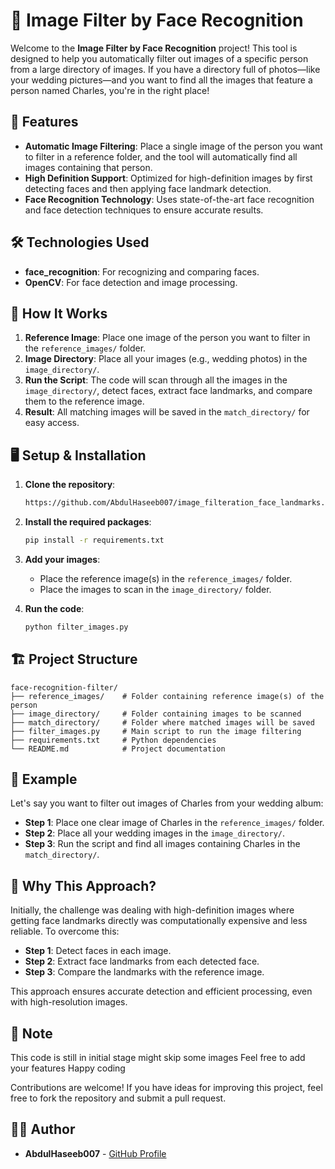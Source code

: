 # 📸 Image Filter by Face Recognition

Welcome to the **Image Filter by Face Recognition** project! This tool is designed to help you automatically filter out images of a specific person from a large directory of images. If you have a directory full of photos—like your wedding pictures—and you want to find all the images that feature a person named Charles, you're in the right place!

## 🚀 Features

- **Automatic Image Filtering**: Place a single image of the person you want to filter in a reference folder, and the tool will automatically find all images containing that person.
- **High Definition Support**: Optimized for high-definition images by first detecting faces and then applying face landmark detection.
- **Face Recognition Technology**: Uses state-of-the-art face recognition and face detection techniques to ensure accurate results.

## 🛠️ Technologies Used

- **face_recognition**: For recognizing and comparing faces.
- **OpenCV**: For face detection and image processing.

## 📝 How It Works

1. **Reference Image**: Place one image of the person you want to filter in the `reference_images/` folder.
2. **Image Directory**: Place all your images (e.g., wedding photos) in the `image_directory/`.
3. **Run the Script**: The code will scan through all the images in the `image_directory/`, detect faces, extract face landmarks, and compare them to the reference image.
4. **Result**: All matching images will be saved in the `match_directory/` for easy access.

## 🖥️ Setup & Installation

1. **Clone the repository**:
    ```bash
    https://github.com/AbdulHaseeb007/image_filteration_face_landmarks.git
    ```
   
2. **Install the required packages**:
    ```bash
    pip install -r requirements.txt
    ```

3. **Add your images**:
    - Place the reference image(s) in the `reference_images/` folder.
    - Place the images to scan in the `image_directory/` folder.

4. **Run the code**:
    ```bash
    python filter_images.py
    ```

## 🏗️ Project Structure

```plaintext
face-recognition-filter/
├── reference_images/    # Folder containing reference image(s) of the person
├── image_directory/     # Folder containing images to be scanned
├── match_directory/     # Folder where matched images will be saved
├── filter_images.py     # Main script to run the image filtering
├── requirements.txt     # Python dependencies
└── README.md            # Project documentation
```

## 📂 Example

Let's say you want to filter out images of Charles from your wedding album:

- **Step 1**: Place one clear image of Charles in the `reference_images/` folder.
- **Step 2**: Place all your wedding images in the `image_directory/`.
- **Step 3**: Run the script and find all images containing Charles in the `match_directory/`.

## 🌟 Why This Approach?

Initially, the challenge was dealing with high-definition images where getting face landmarks directly was computationally expensive and less reliable. To overcome this:

- **Step 1**: Detect faces in each image.
- **Step 2**: Extract face landmarks from each detected face.
- **Step 3**: Compare the landmarks with the reference image.

This approach ensures accurate detection and efficient processing, even with high-resolution images.

## 🙌 Note
This code is still in initial stage might skip some images 
Feel free to add your features 
Happy coding 

Contributions are welcome! If you have ideas for improving this project, feel free to fork the repository and submit a pull request.

## 🧑‍💻 Author

- **AbdulHaseeb007** - [GitHub Profile](https://github.com/AbdulHaseeb007)

